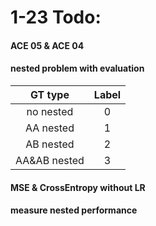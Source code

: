 # 1-23 Todo:
#### ACE 05 & ACE 04 

#### nested problem with evaluation
| GT type | Label |
| :-: | :-: | 
| no nested  | 0
| AA nested    | 1
| AB nested    | 2
| AA&AB nested | 3

#### MSE & CrossEntropy without LR 

#### measure nested performance

